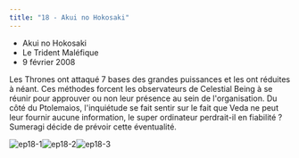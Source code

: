```yaml
---
title: "18 - Akui no Hokosaki"
---
```


* Akui no Hokosaki
* Le Trident Maléfique
* 9 février 2008


Les Thrones ont attaqué 7 bases des grandes puissances et les ont réduites à néant. Ces méthodes forcent les observateurs de Celestial Being à se réunir pour approuver ou non leur présence au sein de l'organisation. Du côté du Ptolemaios, l'inquiétude se fait sentir sur le fait que Veda ne peut leur fournir aucune information, le super ordinateur perdrait-il en fiabilité ? Sumeragi décide de prévoir cette éventualité.


![ep18-1](/images/stories/saga/gundam00/episodes/s1/ep18-1.jpg)![ep18-2](/images/stories/saga/gundam00/episodes/s1/ep18-2.jpg)![ep18-3](/images/stories/saga/gundam00/episodes/s1/ep18-3.jpg)
